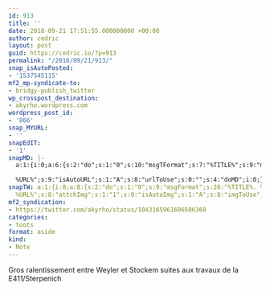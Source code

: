 ```yaml
---
id: 913
title: ''
date: 2018-09-21 17:51:55.000000000 +00:00
author: cedric
layout: post
guid: https://cedric.io/?p=913
permalink: "/2018/09/21/913/"
snap_isAutoPosted:
- '1537545115'
mf2_mp-syndicate-to:
- bridgy-publish_twitter
wp_crosspost_destination:
- akyrho.wordpress.com
wordpress_post_id:
- '866'
snap_MYURL:
- ''
snapEdIT:
- '1'
snapMD: |-
  a:1:{i:0;a:6:{s:2:"do";s:1:"0";s:10:"msgTFormat";s:7:"%TITLE%";s:9:"msgFormat";s:19:"%FULLTEXT%

  %URL%";s:9:"isAutoURL";s:1:"A";s:8:"urlToUse";s:0:"";s:4:"doMD";i:0;}}"
snapTW: a:1:{i:0;a:8:{s:2:"do";s:1:"0";s:9:"msgFormat";s:26:"%TITLE%. %EXCERPT% -
  %URL%";s:8:"attchImg";s:1:"1";s:9:"isAutoImg";s:1:"A";s:8:"imgToUse";s:0:"";s:9:"isAutoURL";s:1:"A";s:8:"urlToUse";s:0:"";s:4:"doTW";i:0;}}
mf2_syndication:
- https://twitter.com/akyrho/status/1043165961606586369
categories:
- toots
format: aside
kind:
- Note
---
```

Gros ralentissement entre Weyler et Stockem suites aux travaux de la E411/Sterpenich